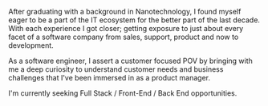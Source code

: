 After graduating with a background in Nanotechnology, I found myself eager to be a part of the IT ecosystem for the better part of the last decade. With each experience I got closer; getting exposure to just about every facet of a software company from sales, support, product and now to development.

As a software engineer, I assert a customer focused POV by bringing with me a deep curiosity to understand customer needs and business challenges that I've been immersed in as a product manager.

I'm currently seeking Full Stack / Front-End / Back End opportunities.
